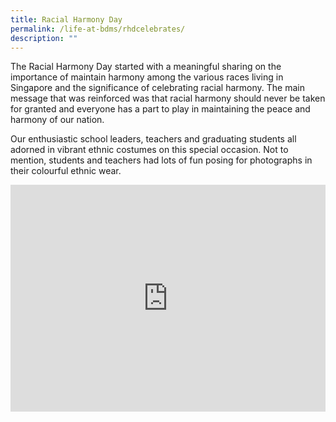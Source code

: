 ```yaml
---
title: Racial Harmony Day
permalink: /life-at-bdms/rhdcelebrates/
description: ""
---
```

<style>
.google-slides-container{ position: relative; width: 100%; padding-top: 72%; overflow: hidden; } .google-slides-container iframe{ position: absolute; top: 0; left: 0; width: 100%; height: 100%; }
</style>

The Racial Harmony Day started with a meaningful sharing on the importance of maintain harmony among the various races living in Singapore and the significance of celebrating racial harmony. The main message that was reinforced was that racial
harmony should never be taken for granted and everyone has a part to play in maintaining the peace and harmony of our nation.

Our enthusiastic school leaders, teachers and graduating students all adorned in
vibrant ethnic costumes on this special occasion.  Not to mention, students and teachers had lots of fun posing for photographs in their colourful ethnic wear.

<div class="google-slides-container">
<iframe allowfullscreen="true" height="589" width="840" frameborder="0" src="https://docs.google.com/presentation/d/e/2PACX-1vSsWXS1KuWGYTjBvbFneLNhd_LUwSyeLhQNpwngHglRIGd5BJL48_f7RP-DTCOsDqj0l9OyX9hXsnmg/embed?start=true&amp;loop=true&amp;delayms=3000"></iframe></div>